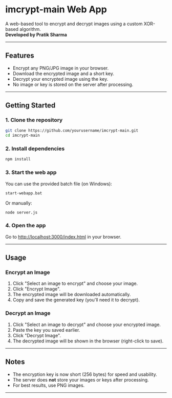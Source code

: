 # imcrypt-main Web App

A web-based tool to encrypt and decrypt images using a custom XOR-based algorithm.  
**Developed by Pratik Sharma**

---

## Features

- Encrypt any PNG/JPG image in your browser.
- Download the encrypted image and a short key.
- Decrypt your encrypted image using the key.
- No image or key is stored on the server after processing.

---

## Getting Started

### 1. Clone the repository

```sh
git clone https://github.com/yourusername/imcrypt-main.git
cd imcrypt-main
```

### 2. Install dependencies

```sh
npm install
```

### 3. Start the web app

You can use the provided batch file (on Windows):

```sh
start-webapp.bat
```

Or manually:

```sh
node server.js
```

### 4. Open the app

Go to [http://localhost:3000/index.html](http://localhost:3000/index.html) in your browser.

---

## Usage

### Encrypt an Image

1. Click "Select an image to encrypt" and choose your image.
2. Click "Encrypt Image".
3. The encrypted image will be downloaded automatically.
4. Copy and save the generated key (you'll need it to decrypt).

### Decrypt an Image

1. Click "Select an image to decrypt" and choose your encrypted image.
2. Paste the key you saved earlier.
3. Click "Decrypt Image".
4. The decrypted image will be shown in the browser (right-click to save).

---

## Notes

- The encryption key is now short (256 bytes) for speed and usability.
- The server does **not** store your images or keys after processing.
- For best results, use PNG images.

---
